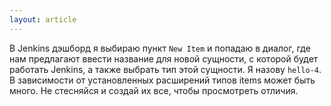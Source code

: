 ```yaml
---
layout: article
---
```

В Jenkins дэшборд я выбираю пункт `New Item` и попадаю в диалог, где нам предлагают ввести название для новой сущности, с которой будет работать Jenkins, а также выбрать тип этой сущности. Я назову `hello-4`. В зависимости от установленных расширений типов items может быть много. Не стесняйся и создай их все, чтобы просмотреть отличия.
